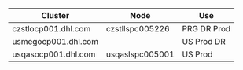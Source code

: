 |Cluster | Node | Use
|-|-|-
| czstlocp001.dhl.com | czstllspc005226 | PRG DR Prod
| usmegocp001.dhl.com | | US Prod DR
| usqasocp001.dhl.com | usqaslspc005001 | US Prod
